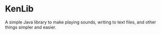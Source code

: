 KenLib
======
A simple Java library to make playing sounds, writing to text files, and other things simpler and easier.